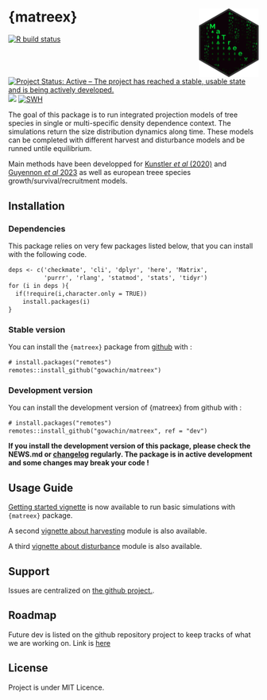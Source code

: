 # {matreex} <img src="man/figures/logo.png" align="right" height="138" />
<!-- badges: start -->
[![R build status](https://github.com/gowachin/matreex/workflows/R-CMD-check/badge.svg)](https://github.com/gowachin/matreex/actions?workflow=R-CMD-check)
[![Project Status: Active – The project has reached a stable, usable state and is being actively developed.](https://www.repostatus.org/badges/latest/active.svg)](https://www.repostatus.org/#active)
[![](https://img.shields.io/badge/devel%20version-0.4.0-blue.svg)](https://github.com/gowachin/matreex)
[![SWH](https://archive.softwareheritage.org/badge/origin/https://github.com/gowachin/matreex/)](https://archive.softwareheritage.org/browse/origin/?origin_url=https://github.com/gowachin/matreex)
<!-- badges: end -->

The goal of this package is to run integrated projection models of tree species in single or multi-specific density dependence context. The simulations return the size distribution dynamics along time. These models can be completed with different harvest and disturbance models and be runned untile equilibrium.

Main methods have been developped for [Kunstler *et al* (2020)](https://doi.org/10.1111/1365-2745.13533) and [Guyennon *et al* 2023](https://onlinelibrary.wiley.com/doi/10.1111/geb.13640) as well as european treee species growth/survival/recruitment models.

## Installation

### Dependencies

This package relies on very few packages listed below, that you can install with the following code.

```
deps <- c('checkmate', 'cli', 'dplyr', 'here', 'Matrix', 
          'purrr', 'rlang', 'statmod', 'stats', 'tidyr')
for (i in deps ){
  if(!require(i,character.only = TRUE))
    install.packages(i)
}
```

### Stable version

<!-- 
Be aware that anyone who installs directly from GitHub will need to explicitly request vignettes, e.g. with devtools::install_github(dependencies = TRUE, build_vignettes = TRUE).
-->

You can install the `{matreex}` package from [github](https://github.com/gowachin/matreex) with :

```
# install.packages("remotes")
remotes::install_github("gowachin/matreex")
```

### Development version

You can install the development version of {matreex} from github with :

```
# install.packages("remotes")
remotes::install_github("gowachin/matreex", ref = "dev")
```


**If you install the development version of this package, please check the NEWS.md or [changelog](https://gowachin.github.io/matreex/news/index.html) regularly. The package is in active development and some changes may break your code !**

## Usage Guide

[Getting started vignette](https://gowachin.github.io/matreex/articles/matreex.html) is now available to run basic simulations with `{matreex}` package.

A second [vignette about harvesting](https://gowachin.github.io/matreex/articles/Harvesting.html) module is also available. 

A third [vignette about disturbance](https://gowachin.github.io/matreex/articles/Disturbance.html) module is also available. 

## Support

Issues are centralized on [the github project.](https://github.com/gowachin/matreex/issues). 

## Roadmap

Future dev is listed on the github repository project to keep tracks of what we are working on.
Link is [here](https://github.com/gowachin/matreex/projects/1)

## License

Project is under MIT Licence.

<!--
## Suggestions for a good README
Every project is different, so consider which of these sections apply to yours. The sections used in the template are suggestions for most open source projects. Also keep in mind that while a README can be too long and detailed, too long is better than too short. If you think your README is too long, consider utilizing another form of documentation rather than cutting out information.

## Name
Choose a self-explaining name for your project.

## Description
Let people know what your project can do specifically. Provide context and add a link to any reference visitors might be unfamiliar with. A list of Features or a Background subsection can also be added here. If there are alternatives to your project, this is a good place to list differentiating factors.

## Badges
On some READMEs, you may see small images that convey metadata, such as whether or not all the tests are passing for the project. You can use Shields to add some to your README. Many services also have instructions for adding a badge.

## Visuals
Depending on what you are making, it can be a good idea to include screenshots or even a video (you'll frequently see GIFs rather than actual videos). Tools like ttygif can help, but check out Asciinema for a more sophisticated method.

## Installation
Within a particular ecosystem, there may be a common way of installing things, such as using Yarn, NuGet, or Homebrew. However, consider the possibility that whoever is reading your README is a novice and would like more guidance. Listing specific steps helps remove ambiguity and gets people to using your project as quickly as possible. If it only runs in a specific context like a particular programming language version or operating system or has dependencies that have to be installed manually, also add a Requirements subsection.

## Usage
Use examples liberally, and show the expected output if you can. It's helpful to have inline the smallest example of usage that you can demonstrate, while providing links to more sophisticated examples if they are too long to reasonably include in the README.

## Support
Tell people where they can go to for help. It can be any combination of an issue tracker, a chat room, an email address, etc.

## Roadmap
If you have ideas for releases in the future, it is a good idea to list them in the README.

## Contributing
State if you are open to contributions and what your requirements are for accepting them.

For people who want to make changes to your project, it's helpful to have some documentation on how to get started. Perhaps there is a script that they should run or some environment variables that they need to set. Make these steps explicit. These instructions could also be useful to your future self.

You can also document commands to lint the code or run tests. These steps help to ensure high code quality and reduce the likelihood that the changes inadvertently break something. Having instructions for running tests is especially helpful if it requires external setup, such as starting a Selenium server for testing in a browser.

## Authors and acknowledgment
Show your appreciation to those who have contributed to the project.

## License
For open source projects, say how it is licensed.

## Project status
If you have run out of energy or time for your project, put a note at the top of the README saying that development has slowed down or stopped completely. Someone may choose to fork your project or volunteer to step in as a maintainer or owner, allowing your project to keep going. You can also make an explicit request for maintainers.
-->

